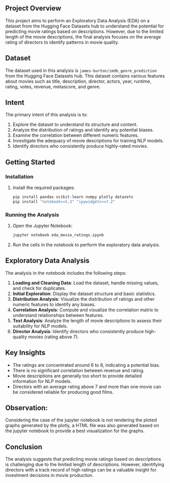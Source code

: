 ## Project Overview

This project aims to perform an Exploratory Data Analysis (EDA) on a dataset from the Hugging Face Datasets hub to understand the potential for predicting movie ratings based on descriptions. However, due to the limited length of the movie descriptions, the final analysis focuses on the average rating of directors to identify patterns in movie quality. 

## Dataset

The dataset used in this analysis is `james-burton/imdb_genre_prediction` from the Hugging Face Datasets hub. This dataset contains various features about movies such as title, description, director, actors, year, runtime, rating, votes, revenue, metascore, and genre.

## Intent

The primary intent of this analysis is to:
1. Explore the dataset to understand its structure and content.
2. Analyze the distribution of ratings and identify any potential biases.
3. Examine the correlation between different numeric features.
4. Investigate the adequacy of movie descriptions for training NLP models.
5. Identify directors who consistently produce highly-rated movies.


## Getting Started

### Installation

1. Install the required packages:
   ```bash
   pip install pandas scikit-learn numpy plotly datasets
   pip install "notebook>=5.3" "ipywidgets>=7.2"
   ```

### Running the Analysis

1. Open the Jupyter Notebook:
   ```bash
   jupyter notebook eda_movie_ratings.ipynb
   ```

2. Run the cells in the notebook to perform the exploratory data analysis.

## Exploratory Data Analysis

The analysis in the notebook includes the following steps:

1. **Loading and Cleaning Data**: Load the dataset, handle missing values, and check for duplicates.
2. **Initial Exploration**: Display the dataset structure and basic statistics.
3. **Distribution Analysis**: Visualize the distribution of ratings and other numeric features to identify any biases.
4. **Correlation Analysis**: Compute and visualize the correlation matrix to understand relationships between features.
5. **Text Analysis**: Analyze the length of movie descriptions to assess their suitability for NLP models.
6. **Director Analysis**: Identify directors who consistently produce high-quality movies (rating above 7).

## Key Insights

- The ratings are concentrated around 6 to 8, indicating a potential bias.
- There is no significant correlation between revenue and rating.
- Movie descriptions are generally too short to provide detailed information for NLP models.
- Directors with an average rating above 7 and more than one movie can be considered reliable for producing good films.

## Observation:
Considering the case of the jupyter notebook is not rendering the ploted graphs generated by the plotly, a HTML file was also generated 
based on the jupyter notebook to provide a best visualization for the graphs.

## Conclusion

The analysis suggests that predicting movie ratings based on descriptions is challenging due to the limited length of descriptions. However, identifying directors with a track record of high ratings can be a valuable insight for investment decisions in movie production.
